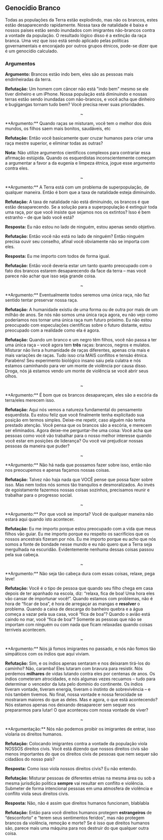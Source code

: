 ## Genocídio Branco
Todas as populações da Terra estão explodindo, mas não os brancos, estes estão desaparecendo rapidamente. Nossa taxa de natalidade é baixa e nossos países estão sendo inundados com imigrantes não-brancos contra a vontade da população. O resultado lógico disso é a extinção da raça branca. Uma vez que isso está sendo aplicado pelas políticas governamentais e encorajado por outros grupos étnicos, pode-se dizer que é um genocídio calculado.
### Argumentos
**Argumento:** Brancos estão indo bem, eles são as pessoas mais endinheiradas da terra.

**Refutação:** Um homem com câncer não está "indo bem" mesmo se ele tiver dinheiro e um iPhone. Nossa população está diminuindo e nossas terras estão sendo inundadas com não-brancos, e você acha que dinheiro e bugigangas tornam tudo bem? Você precisa rever suas prioridades.
<p align="center">~</p>
**Argumento:** Quando raças se misturam, você tem o melhor dos dois mundos, os filhos saem mais bonitos, saudáveis, etc

**Refutação:** Então você basicamente quer cruzar humanos para criar uma raça mestre superior, e eliminar todas as outras?

**Nota:** Não utilize argumentos científicos complexos para contrariar essa afirmação estúpida. Quando os esquerdistas inconscientemente começam a argumentar a favor a da eugenia e limpeza étnica, jogue esse argumento contra eles.
<p align="center">~</p>
**Argumento:** A Terra está com um problema de superpopulação, de qualquer maneira. Então é bom que a taxa de natalidade esteja diminuindo.

**Refutação:** A taxa de natalidade não está diminuindo, os brancos é que estão desaparecendo. Se a solução para a superpopulação é extinguir toda uma raça, por que você insiste que sejamos nos os extintos? Isso é bem estranho – de que lado você está?

**Resposta:** Eu não estou no lado de ninguém, estou apenas sendo objetivo.

**Refutação:** Então você não está no lado de ninguém? Então ninguém precisa ouvir seu conselho, afinal você obviamente não se importa com eles.

**Resposta:** Eu me importo com todos de forma igual.

**Refutação:** Então você deveria estar um tanto quanto preocupado com o fato dos brancos estarem desaparecendo da face da terra – mas você parece não achar que isso seja grande coisa.
<p align="center">~</p>
**Argumento:** Eventualmente todos seremos uma única raça, não faz sentido tentar preservar nossa raça.

**Refutação:** A humanidade existiu de uma forma ou de outra por mais de um milhão de anos. Se nós não somos uma única raça agora, eu não vejo como poderíamos nos tornar uma única raça num futuro próximo. Eu não estou preocupado com especulações científicas sobre o futuro distante, estou preocupado com a realidade como ela é agora.

**Refutação:** Quando um branco e um negro têm filhos, você não passa a ter uma única raça – você agora tem **três** raças: brancos, negros e mulatos. Misturar não livra a humanidade de raças diferentes, apenas cria mais e mais variações de raças. Tudo isso cria MAIS conflitos e tensão étnica. Parabéns! Seu experimento biológico insano saiu pela culatra e nós estamos caminhando para ver um monte de violência por causa disso. Droga, nós já estamos vendo um monte de violência se você abrir seus olhos.
<p align="center">~</p>
**Argumento:** É bom que os brancos desapareçam, eles são a escória da terra/eles merecem isso.

**Refutação:** Aqui nós vemos a natureza fundamental do pensamento esquerdista. Eu estou feliz que você finalmente tenha explicitado sua posição em termos simples. Deixe-me repetir, caso alguém não tenha prestado atenção. Você pensa que os brancos são a escória, e merecem ser eliminados. Agora deixe-me perguntar-lhe uma coisa: Você acha que pessoas como você vão trabalhar para o nosso melhor interesse quando você estar em posições de liderança? Ou você vai prejudicar nossas pessoas da maneira que puder?
<p align="center">~</p>
**Argumento:** Não há nada que possamos fazer sobre isso, então não nos preocupemos e apenas façamos nossas coisas.

**Refutação:** Talvez não haja nada que VOCÊ pense que possa fazer sobre isso. Mas nem todos nós somos tão tranquilos e desmoralizados. Ao invés de egoistamente fazermos nossas coisas sozinhos, precisamos reunir e trabalhar para o progresso social.
<p align="center">~</p>
**Argumento:** Por que você se importa? Você de qualquer maneira não estará aqui quando isto acontecer.

**Refutação:** Eu me importo porque estou preocupado com a vida que meus filhos vão guiar. Eu me importo porque eu respeito os sacrifícios que os nossos ancestrais fizeram por nós. Eu me importo porque eu acho que nós somos a fonte de bondade nesse mundo e eu não quero que a Terra seja mergulhada na escuridão. Evidentemente nenhuma dessas coisas passou pela sua cabeça.
<p align="center">~</p>
**Argumento:** Não seja tão cabeça dura com essas coisas, relaxe, pega leve!

**Refutação:** Você é o tipo de pessoa que quando seu filho chega em casa depois de ter apanhado na escola, diz: “relaxa, fica de boa! Uma hora eles vão cansar de importunar você!”. Quando estamos com problemas, não é hora de “ficar de boa”, é hora de arregaçar as mangas e **resolver** o problema. Quando a caixa de descarga do banheiro quebra e a água começa a vazar pela sua casa, você “fica de boa”? Quando o avião está caindo no mar, você “fica de boa”? Somente as pessoas que não se importam com ninguém ou com nada que ficam relaxadas quando coisas terríveis acontecem.
<p align="center">~</p>
**Argumento:** Nós já fomos imigrantes no passado, e nós não fomos tão simpáticos com os índios que aqui viviam. 

**Refutação:** Sim, e os índios apenas sentaram e nos deixaram tirá-los do caminho? Não, caramba! Eles lutaram com bravura para resistir. Nós perdemos **milhares** de vidas lutando contra eles por centenas de anos. Os índios cometeram atrocidades, e nós algumas vezes recuamos – tudo para determinar o vencedor da luta pelo domínio do continente. Os índios tiveram vontade, tiveram energia, tiveram o instinto de sobrevivência – e nós também tivemos. No final, nossa vontade e nossa ferocidade se mostraram maiores do que as deles. Mas e agora, o que está acontecendo? Nós estamos apenas nos deixando desaparecer sem sequer nos prepararmos para lutar! O que aconteceu com nossa vontade de viver?
<p align="center">~</p>
**Argumentação:** Nós não podemos proibir os imigrantes de entrar, isso violaria os direitos humanos.

**Refutação:** Colocando imigrantes contra a vontade da população viola NOSSOS direitos civis. Você está dizendo que nossos direitos civis são menos importantes do que os direitos civis de pessoas que nem sequer são cidadãos do nosso país?

**Resposta:** Como isso viola nossos direitos civis? Eu não entendo.

**Refutação:** Misturar pessoas de diferentes etnias na mesma área ou sob a mesma jurisdição politica **sempre** vai resultar em conflito e violência. Submeter de forma intencional pessoas em uma atmosfera de violência e conflito viola seus direitos civis.

**Resposta:** Não, não é assim que direitos humanos funcionam, blablabla

**Refutação:** Então para você direitos humanos protegem **estrangeiros** de “desconforto” e “terem seus sentimentos feridos”, mas não protegem brancos da violência, remoção e morte? Se é isso que direitos humanos são, parece mais uma máquina para nos destruir do que qualquer outra coisa.
